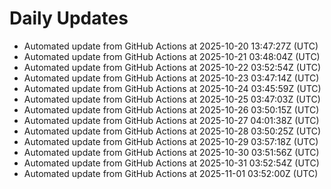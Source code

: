 # Daily Updates

- Automated update from GitHub Actions at 2025-10-20 13:47:27Z (UTC)
- Automated update from GitHub Actions at 2025-10-21 03:48:04Z (UTC)
- Automated update from GitHub Actions at 2025-10-22 03:52:54Z (UTC)
- Automated update from GitHub Actions at 2025-10-23 03:47:14Z (UTC)
- Automated update from GitHub Actions at 2025-10-24 03:45:59Z (UTC)
- Automated update from GitHub Actions at 2025-10-25 03:47:03Z (UTC)
- Automated update from GitHub Actions at 2025-10-26 03:50:15Z (UTC)
- Automated update from GitHub Actions at 2025-10-27 04:01:38Z (UTC)
- Automated update from GitHub Actions at 2025-10-28 03:50:25Z (UTC)
- Automated update from GitHub Actions at 2025-10-29 03:57:18Z (UTC)
- Automated update from GitHub Actions at 2025-10-30 03:51:56Z (UTC)
- Automated update from GitHub Actions at 2025-10-31 03:52:54Z (UTC)
- Automated update from GitHub Actions at 2025-11-01 03:52:00Z (UTC)
